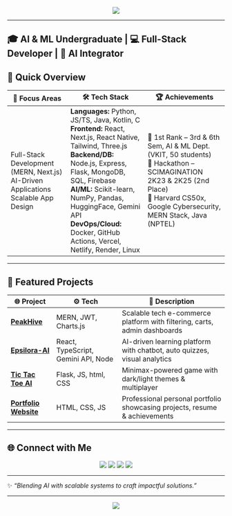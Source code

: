 <!-- Banner -->
<p align="center">
  <img src="https://capsule-render.vercel.app/api?type=waving&color=0:1E90FF,100:00BFFF&height=150&section=header&text=Hi%20👋%20I'm%20Chaman%20S&fontSize=40&fontColor=ffffff&animation=fadeIn"/>
</p>

---
🎓 AI & ML Undergraduate | 💻 Full-Stack Developer | 🤖 AI Integrator  
---

## 📌 Quick Overview  
| 🎯 Focus Areas | 🛠️ Tech Stack | 🏆 Achievements |
|---------------|---------------|----------------|
| Full-Stack Development (MERN, Next.js) <br> AI-Driven Applications <br> Scalable App Design | **Languages:** Python, JS/TS, Java, Kotlin, C <br> **Frontend:** React, Next.js, React Native, Tailwind, Three.js <br> **Backend/DB:** Node.js, Express, Flask, MongoDB, SQL, Firebase <br> **AI/ML:** Scikit-learn, NumPy, Pandas, HuggingFace, Gemini API <br> **DevOps/Cloud:** Docker, GitHub Actions, Vercel, Netlify, Render, Linux | 🥇 1st Rank – 3rd & 6th Sem, AI & ML Dept. (VKIT, 50 students) <br> 🥈 Hackathon – SCIMAGINATION 2K23 & 2K25 (2nd Place) <br> 📜 Harvard CS50x, Google Cybersecurity, MERN Stack, Java (NPTEL) |

---

## 🚀 Featured Projects
| 🌐 Project | ⚙️ Tech | 📖 Description |
|------------|---------|----------------|
| [**PeakHive**](https://peakhive.vercel.app/) | MERN, JWT, Charts.js | Scalable tech e-commerce platform with filtering, carts, admin dashboards |
| [**Epsilora-AI**](http://epsilora.vercel.app/) | React, TypeScript, Gemini API, Node | AI-driven learning platform with chatbot, auto quizzes, visual analytics |
| [**Tic Tac Toe AI**](https://tictactoe-ai-chammy.vercel.app/) | Flask, JS, html, CSS | Minimax-powered game with dark/light themes & multiplayer |
| [**Portfolio Website**](https://portfolio-chaman.vercel.app/) <br> | HTML, CSS, JS | Professional personal portfolio showcasing projects, resume & achievements |

---

## 🌐 Connect with Me  
<p align="center">
  <a href="https://linkedin.com/in/chaman2003"><img src="https://img.shields.io/badge/LinkedIn-0A66C2?logo=linkedin&logoColor=white&style=for-the-badge"></a>
  <a href="https://github.com/chaman2003"><img src="https://img.shields.io/badge/GitHub-000?logo=github&logoColor=white&style=for-the-badge"></a>
  <a href="mailto:chamans7952@gmail.com"><img src="https://img.shields.io/badge/Email-D14836?logo=gmail&logoColor=white&style=for-the-badge"></a>
  <a href="https://portfolio-chaman.vercel.app/"><img src="https://img.shields.io/badge/Portfolio-FF7139?logo=firefox&logoColor=white&style=for-the-badge"></a>
</p>

---

✨ *“Blending AI with scalable systems to craft impactful solutions.”*

---
<!-- Footer Banner -->
<p align="center">
  <img src="https://capsule-render.vercel.app/api?type=waving&color=0:1E90FF,100:00BFFF&height=100&section=footer"/>
</p>
